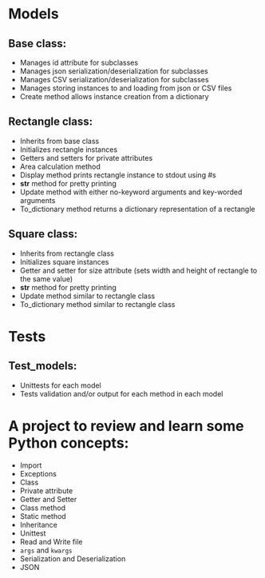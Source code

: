 # Models

## Base class:
- Manages id attribute for subclasses
- Manages json serialization/deserialization for subclasses
- Manages CSV serialization/deserialization for subclasses
- Manages storing instances to and loading from json or CSV files
- Create method allows instance creation from a dictionary

## Rectangle class:
- Inherits from base class
- Initializes rectangle instances
- Getters and setters for private attributes
- Area calculation method
- Display method prints rectangle instance to stdout using #s
- __str__ method for pretty printing
- Update method with either no-keyword arguments and key-worded arguments
- To_dictionary method returns a dictionary representation of a rectangle

## Square class:
- Inherits from rectangle class
- Initializes square instances
- Getter and setter for size attribute (sets width and height of rectangle to the same value)
- __str__ method for pretty printing
- Update method similar to rectangle class
- To_dictionary method similar to rectangle class

# Tests

## Test_models:
- Unittests for each model
- Tests validation and/or output for each method in each model

# A project to review and learn some Python concepts:
- Import
- Exceptions
- Class
- Private attribute
- Getter and Setter
- Class method
- Static method
- Inheritance
- Unittest
- Read and Write file
- `args` and `kwargs`
- Serialization and Deserialization
- JSON
